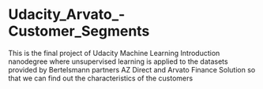 # Udacity_Arvato_-Customer_Segments
This is the final project of Udacity Machine Learning Introduction nanodegree where unsupervised learning is applied to the datasets provided by Bertelsmann partners AZ Direct and Arvato Finance Solution so that we can find out the characteristics of the customers 
